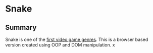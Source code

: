 # Snake

## Summary
Snake is one of the [first video game genres](https://en.wikipedia.org/wiki/Snake_(video_game_genre)). This is a browser based version created using OOP and DOM manipulation. x